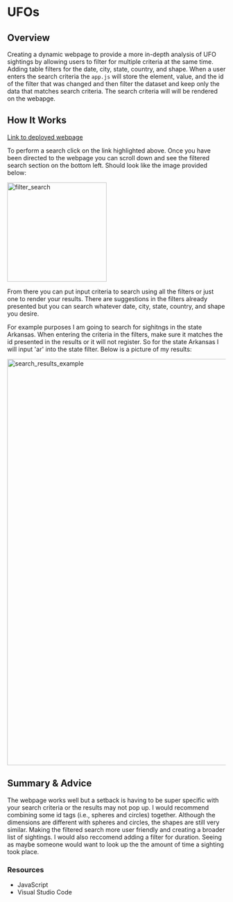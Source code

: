 # UFOs

## Overview
Creating a dynamic webpage to provide a more in-depth analysis of UFO sightings by allowing users to filter for multiple criteria at the same time. Adding table filters for the date, city, state, country, and shape. When a user enters the search criteria the `app.js` will store the element, value, and the id of the filter that was changed and then filter the dataset and keep only the data that matches search criteria. The search criteria will will be rendered on the webapge. 


## How It Works

[Link to deployed webpage](https://alorenz465446.github.io/UFOs/)

To perform a search click on the link highlighted above. Once you have been directed to the webpage you can scroll down and see the filtered search section on the bottom left. Should look like the image provided below:


<img width="229" alt="filter_search" src="https://user-images.githubusercontent.com/107652317/187988037-bb3999c9-6ccd-4be6-9bdf-8c9d6167db65.PNG">

From there you can put input criteria to search using all the filters or just one to render your results. There are suggestions in the filters already presented but you can search whatever date, city, state, country, and shape you desire. 

For example purposes I am going to search for sighitngs in the state Arkansas. When entering the criteria in the filters, make sure it matches the id presented in the results or it will not register. So for the state Arkansas I will input 'ar' into the state filter. Below is a picture of my results:


<img width="937" alt="search_results_example" src="https://user-images.githubusercontent.com/107652317/187992881-a231f03c-0259-4971-9775-8bef18246ead.PNG">


## Summary & Advice 

The webpage works well but a setback is having to be super specific with your search criteria or the results may not pop up. I would recommend combining some id tags (i.e., spheres and circles) together. Although the dimensions are different with spheres and circles, the shapes are still very similar. Making the filtered search more user friendly and creating a broader list of sightings. I would also reccomend adding a filter for duration. Seeing as maybe someone would want to look up the the amount of time a sighting took place.


### Resources
 * JavaScript
 * Visual Studio Code
